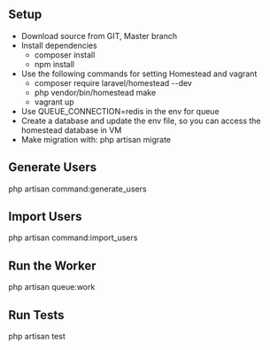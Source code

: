 ## Setup
* Download source from GIT, Master branch
* Install dependencies 
    * composer install
    * npm install
* Use the following commands for setting Homestead and vagrant
    * composer require laravel/homestead --dev
    * php vendor/bin/homestead make
    * vagrant up
* Use QUEUE_CONNECTION=redis in the env for queue
* Create a database and update the env file, so you can access the homestead database in VM
* Make migration with: php artisan migrate 

## Generate Users
php artisan command:generate_users

## Import Users
php artisan command:import_users
 
## Run the Worker
php artisan queue:work

## Run Tests
php artisan test
